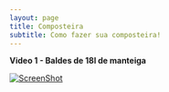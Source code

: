 ```yaml
---
layout: page
title: Composteira
subtitle: Como fazer sua composteira!
---
```


**Video 1 - Baldes de 18l de manteiga** 

[![ScreenShot](http://img.youtube.com/vi/O7lpOWtPKHQ/0.jpg)](https://www.youtube.com/watch?v=O7lpOWtPKHQ)


